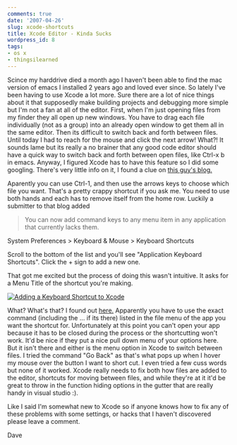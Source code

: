 ```yaml
---
comments: true
date: '2007-04-26'
slug: xcode-shortcuts
title: Xcode Editor - Kinda Sucks
wordpress_id: 8
tags:
- os x
- thingsilearned
---
```


Scince my harddrive died a month ago I haven't been able to find the mac version of emacs I installed 2 years ago and loved ever since.  So lately I've been having to use Xcode a lot more.  Sure there are a lot of nice things about it that supposedly make building projects and debugging more simple but I'm not a fan at all of the editor.  First, when I'm just opening files from my finder they all open up new windows.  You have to drag each file individually (not as a group) into an already open window to get them all in the same editor.  Then its difficult to switch back and forth between files.  Until today I had to reach for the mouse and click the next arrow!  What?!  It sounds lame but its really a no brainer that any good code editor should have a quick way to switch back and forth between open files, like Ctrl-x b in emacs.  Anyway, I figured Xcode has to have this feature so I did some googling.  There's very little info on it, I found a clue on [this guy's blog.](http://inessential.com/?comments=1&postid=3216)

Aparently you can use Ctrl-1, and then use the arrows keys to choose which file you want.  That's a pretty crappy shortcut if you ask me.  You need to use both hands and each has to remove itself from the home row.  Luckily a submitter to that blog added


> You can now add command keys to any menu item in any application that currently lacks them.

System Preferences > Keyboard & Mouse > Keyboard Shortcuts

Scroll to the bottom of the list and you'll see "Application Keyboard Shortcuts". Click the + sign to add a new one.


That got me excited but the process of doing this wasn't intuitive. It asks for a Menu Title of the shortcut you're making.

[![Adding a Keyboard Shortcut to Xcode](http://thingsilearned.files.wordpress.com/2007/04/shortcutadd1.png)](http://thingsilearned.files.wordpress.com/2007/04/shortcutadd1.png)

What?  What's that? I found out [here.](http://docs.info.apple.com/article.html?artnum=152140&coll=cp) Apparently you have to use the exact command (including the ... if its there) listed in the file menu of the app you want the shortcut for.  Unfortunately at this point you can't open your app because it has to be closed during the process or the shortcutting won't work.  It'd be nice if they put a nice pull down menu of your options here.  But it isn't there and either is the menu option in Xcode to switch between files.  I tried the command "Go Back" as that's what pops up when I hover my mouse over the button I want to short cut.  I even tried a few cuss words but none of it worked.  Xcode really needs to fix both how files are added to the editor, shortcuts for moving between files, and while they're at it it'd be great to throw in the function hiding options in the gutter that are really handy in visual studio :).

Like I said I'm somewhat new to Xcode so if anyone knows how to fix any of these problems with some settings, or hacks that I haven't discovered please leave a comment.


Dave
